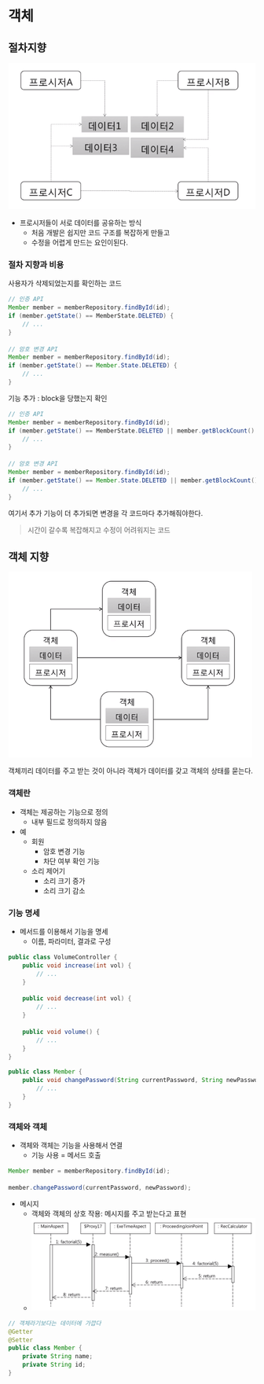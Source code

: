 # 객체

## 절차지향

![](1-001.png)

- 프로시저들이 서로 데이터를 공유하는 방식
    - 처음 개발은 쉽지만 코드 구조를 복잡하게 만들고
    - 수정을 어렵게 만드는 요인이된다.

### 절차 지향과 비용

사용자가 삭제되었는지를 확인하는 코드

```java
// 인증 API
Member member = memberRepository.findById(id);
if (member.getState() == MemberState.DELETED) {
    // ...
}

// 암호 변경 API
Member member = memberRepository.findById(id);
if (member.getState() == Member.State.DELETED) {
    // ...
}
```
기능 추가 : block을 당했는지 확인

```java
// 인증 API
Member member = memberRepository.findById(id);
if (member.getState() == MemberState.DELETED || member.getBlockCount() > 0) {
    // ...
}

// 암호 변경 API
Member member = memberRepository.findById(id);
if (member.getState() == Member.State.DELETED || member.getBlockCount() > 0) {
    // ...
}
```

여기서 추가 기능이 더 추가되면 변경을 각 코드마다 추가해줘야한다.

> 시간이 갈수록 복잡해지고 수정이 어려워지는 코드

## 객체 지향

![](1-002.png)

객체끼리 데이터를 주고 받는 것이 아니라 객체가 데이터를 갖고 객체의 상태를 묻는다.

### 객체란

- 객체는 제공하는 기능으로 정의
    - 내부 필드로 정의하지 않음
- 예
    - 회원
        - 암호 변경 기능
        - 차단 여부 확인 기능
    - 소리 제어기
        - 소리 크기 증가
        - 소리 크기 감소

### 기능 명세

- 메서드를 이용해서 기능을 명세
    - 이름, 파라미터, 결과로 구성

```java
public class VolumeController {
    public void increase(int vol) {
        // ...
    }

    public void decrease(int vol) {
        // ...
    }

    public void volume() {
        // ...
    }
}
```

```java
public class Member {
    public void changePassword(String currentPassword, String newPassword) {
        // ...
    }
}
```

### 객체와 객체

- 객체와 객체는 기능을 사용해서 연결
    - 기능 사용 = 메서드 호출

```java
Member member = memberRepository.findById(id);

member.changePassword(currentPassword, newPassword);
```

- 메시지
    - 객체와 객체의 상호 작용: 메시지를 주고 받는다고 표현
    - ![](1-003.png)


```java
// 객체라기보다는 데이터에 가깝다
@Getter
@Setter
public class Member {
    private String name;
    private String id;
}
```